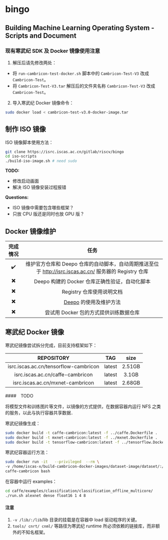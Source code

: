 # bingo

Building Machine Learning Operating System - Scripts and Document
--------------------------------------------------------------------------------

### 现有寒武纪 SDK 及 Docker 镜像使用注意

1. 解压后请先修改两处：
  - 将 `run-cambricon-test-docker.sh` 脚本中的 `Cambricon-Test-V3` 改成 `Cambricon-Test`。
  - 将 `Cambricon-Test-V3.tar` 解压后的文件夹名称 `Cambricon-Test-V3` 改成 `Cambricon-Test`。

2. 导入寒武纪 Docker 镜像命令：
  ```sh
  sudo docker load < cambricon-test-v3.0-docker-image.tar
  ```

制作 ISO 镜像
--------------------------------------------------------------------------------
ISO 镜像脚本使用方法：
```sh
git clone https://isrc.iscas.ac.cn/gitlab/riscv/bingo
cd iso-scripts
./build-iso-image.sh # need sudo
```

**TODO:**
  - 修改启动画面
  - 解决 ISO 镜像安装过程报错

**Questions:**
  - ISO 镜像中需要包含哪些框架？
  - 只放 CPU 版还是同时也放 GPU 版？

Docker 镜像维护
--------------------------------------------------------------------------------
| 完成情况                 |                                              任务                                                       |
| :----------------------: | :-----------------------------------------------------------------------------------------------------: |
| :heavy_check_mark:       | 维护官方仓库和 Deepo 仓库的自动脚本，自动周期推送至位于 http://isrc.iscas.ac.cn/ 服务器的 Registry 仓库 |
| :heavy_multiplication_x: | Deepo 构建的 Docker 仓库正确性验证，自动化脚本                                                          |
| :heavy_multiplication_x: | Registry 仓库使用说明文档                                                                               |
| :heavy_multiplication_x: | [Deepo](https://github.com/ufoym/deepo) 的使用及维护方法                                                |
| :heavy_multiplication_x: | 尝试用 Docker 包的方式提供训练数据仓库                                                                  |

寒武纪 Docker 镜像
--------------------------------------------------------------------------------

寒武纪镜像尝试拆分完成，目前支持框架如下：

| REPOSITORY                            |  TAG    | size    |
| :-----------------------------------: | :-----: | :-----: |
| isrc.iscas.ac.cn/tensorflow-cambricon |  latest | 2.51GB  |
| isrc.iscas.ac.cn/caffe-cambricon      |  latest | 3.1GB   |
| isrc.iscas.ac.cn/mxnet-cambricon      |  latest | 2.68GB  |

####　TODO

将模型文件和训练图片等文件，以镜像的方式提供，在数据容器内运行 NFS 之类的服务，以此与执行容器共享数据．

寒武纪镜像生成：
```sh
sudo docker build -t caffe-cambricon:latest -f ../caffe.Dockerfile .
sudo docker build -t mxnet-cambricon:latest -f ../mxnet.Dockerfile .
sudo docker build -t tensorflow-cambricon:latest -f ../tensorflow.Dockerfile .
```

寒武纪容器运行方法：
```sh
sudo docker run -it   --privileged  --rm \
-v /home/iscas-x/build-cambricon-docker-images/dataset-image/dataset/:/home/Cambricon/dataset \
caffe-cambricon bash
```

在容器中运行 examples：
```sh
cd caffe/examples/classification/classification_offline_multicore/
./run.sh alexnet dense float16 1 4 8
```

#### 注意
1. `-v /lib/:/lib`/lib 目录的挂载是在容器中 load 驱动程序的关键。
2.  `tools/ cnrt/ cnml/` 等路径为寒武纪 runtime 所必须依赖的链接库，而非额外的不知名框架。
